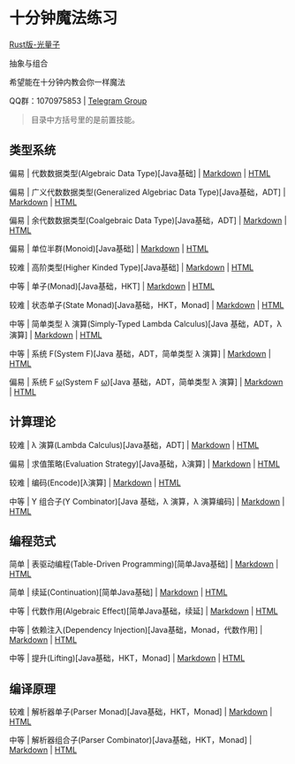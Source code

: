 # 十分钟魔法练习

[Rust版-光量子](https://github.com/PhotonQuantum/magic-in-ten-mins-rs)

抽象与组合

希望能在十分钟内教会你一样魔法

QQ群：1070975853 | 
[Telegram Group](https://t.me/joinchat/Gla40h2ZvlSrqImOMaMUEA)

> 目录中方括号里的是前置技能。

## 类型系统

偏易 | 代数数据类型(Algebraic Data Type)[Java基础] |
[Markdown](doc/ADT.md) |
[HTML](https://goldimax.github.io/magic-in-ten-mins/html/ADT.html)

偏易 | 广义代数数据类型(Generalized Algebriac Data Type)[Java基础，ADT] |
[Markdown](doc/GADT.md) |
[HTML](https://goldimax.github.io/magic-in-ten-mins/html/GADT.html)

偏易 | 余代数数据类型(Coalgebraic Data Type)[Java基础，ADT] |
[Markdown](doc/CoData.md) |
[HTML](https://goldimax.github.io/magic-in-ten-mins/html/CoData.html)

偏易 | 单位半群(Monoid)[Java基础] |
[Markdown](doc/Monoid.md) |
[HTML](https://goldimax.github.io/magic-in-ten-mins/html/Monoid.html)

较难 | 高阶类型(Higher Kinded Type)[Java基础] |
[Markdown](doc/HKT.md) |
[HTML](https://goldimax.github.io/magic-in-ten-mins/html/HKT.html)

中等 | 单子(Monad)[Java基础，HKT] |
[Markdown](doc/Monad.md) |
[HTML](https://goldimax.github.io/magic-in-ten-mins/html/Monad.html)

较难 | 状态单子(State Monad)[Java基础，HKT，Monad] |
[Markdown](doc/StateMonad.md) |
[HTML](https://goldimax.github.io/magic-in-ten-mins/html/StateMonad.html)

中等 | 简单类型 λ 演算(Simply-Typed Lambda Calculus)[Java 基础，ADT，λ 演算] |
[Markdown](doc/STLC.md) |
[HTML](https://goldimax.github.io/magic-in-ten-mins/html/STLC.html)

中等 | 系统 F(System F)[Java 基础，ADT，简单类型 λ 演算] |
[Markdown](doc/SystemF.md) |
[HTML](https://goldimax.github.io/magic-in-ten-mins/html/SystemF.html)

偏易 | 系统 F <u>ω</u>(System F <u>ω</u>)[Java 基础，ADT，简单类型 λ 演算] |
[Markdown](doc/SysF_O.md) |
[HTML](https://goldimax.github.io/magic-in-ten-mins/html/SysF_O.html)

## 计算理论

较难 | λ 演算(Lambda Calculus)[Java基础，ADT] |
[Markdown](doc/Lambda.md) |
[HTML](https://goldimax.github.io/magic-in-ten-mins/html/Lambda.html)

偏易 | 求值策略(Evaluation Strategy)[Java基础，λ演算] |
[Markdown](doc/EvalStrategy.md) |
[HTML](https://goldimax.github.io/magic-in-ten-mins/html/EvalStrategy.html)

较难 | 编码(Encode)[λ演算] |
[Markdown](doc/Encode.md) |
[HTML](https://goldimax.github.io/magic-in-ten-mins/html/Encode.html)

中等 | Y 组合子(Y Combinator)[Java 基础，λ 演算，λ 演算编码] |
[Markdown](doc/YCombinator.md) |
[HTML](https://goldimax.github.io/magic-in-ten-mins/html/YCombinator.html)

## 编程范式

简单 | 表驱动编程(Table-Driven Programming)[简单Java基础] |
[Markdown](doc/TableDriven.md) |
[HTML](https://goldimax.github.io/magic-in-ten-mins/html/TableDriven.html)

简单 | 续延(Continuation)[简单Java基础] |
[Markdown](doc/Continuation.md) |
[HTML](https://goldimax.github.io/magic-in-ten-mins/html/Continuation.html)

中等 | 代数作用(Algebraic Effect)[简单Java基础，续延] |
[Markdown](doc/Algeff.md) |
[HTML](https://goldimax.github.io/magic-in-ten-mins/html/Algeff.html)

中等 | 依赖注入(Dependency Injection)[Java基础，Monad，代数作用] |
[Markdown](doc/DepsInj.md) |
[HTML](https://goldimax.github.io/magic-in-ten-mins/html/DepsInj.html)

中等 | 提升(Lifting)[Java基础，HKT，Monad] |
[Markdown](doc/Lifting.md) |
[HTML](https://goldimax.github.io/magic-in-ten-mins/html/Lifting.html)

## 编译原理

较难 | 解析器单子(Parser Monad)[Java基础，HKT，Monad] |
[Markdown](doc/ParserM.md) |
[HTML](https://goldimax.github.io/magic-in-ten-mins/html/ParserM.html)

中等 | 解析器组合子(Parser Combinator)[Java基础，HKT，Monad] |
[Markdown](doc/Parsec.md) |
[HTML](https://goldimax.github.io/magic-in-ten-mins/html/Parsec.html)
